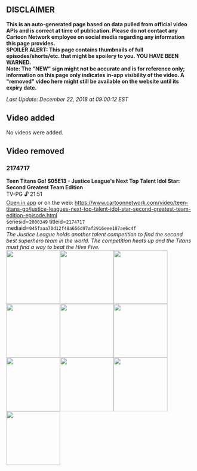 ## DISCLAIMER
**This is an auto-generated page based on data pulled from official video APIs and is correct at time of publication. Please do not contact any Cartoon Network employee on social media regarding any information this page provides.**  
**SPOILER ALERT: This page contains thumbnails of full episodes/shorts/etc. that might be spoilery to you. YOU HAVE BEEN WARNED.**  
**Note: The "NEW" sign might not be accurate and is for reference only; information on this page only indicates in-app visibility of the video. A "removed" video here might still be available on the website until its expiry date.**  

_Last Update: December 22, 2018 at 09:00:12 EST_
## Video added
No videos were added.
## Video removed
### 2174717
**Teen Titans Go! S05E13 - Justice League's Next Top Talent Idol Star: Second Greatest Team Edition**  
TV-PG 🔓 21:51  
[Open in app](https://tinyurl.com/y6wt2zbv) or on the web: https://www.cartoonnetwork.com/video/teen-titans-go/justice-leagues-next-top-talent-idol-star-second-greatest-team-edition-episode.html  
seriesid=`2000349` titleid=`2174717` mediaid=`045faaa70d12f48a656d97af2916eee107ae6c4f`  
_The Justice League holds another talent competition to find the second best superhero team in the world. The competition heats up and the Titans must find a way to beat the Hive Five._  
<a href="https://s3.amazonaws.com/cn-orchestrator/2174717_001_1280x720.jpg"><img src="https://s3.amazonaws.com/cn-orchestrator/2174717_001_640x360.jpg" height="144px" /></a><a href="https://s3.amazonaws.com/cn-orchestrator/2174717_002_1280x720.jpg"><img src="https://s3.amazonaws.com/cn-orchestrator/2174717_002_640x360.jpg" height="144px" /></a><a href="https://s3.amazonaws.com/cn-orchestrator/2174717_003_1280x720.jpg"><img src="https://s3.amazonaws.com/cn-orchestrator/2174717_003_640x360.jpg" height="144px" /></a><a href="https://s3.amazonaws.com/cn-orchestrator/2174717_004_1280x720.jpg"><img src="https://s3.amazonaws.com/cn-orchestrator/2174717_004_640x360.jpg" height="144px" /></a><a href="https://s3.amazonaws.com/cn-orchestrator/2174717_005_1280x720.jpg"><img src="https://s3.amazonaws.com/cn-orchestrator/2174717_005_640x360.jpg" height="144px" /></a><a href="https://s3.amazonaws.com/cn-orchestrator/2174717_006_1280x720.jpg"><img src="https://s3.amazonaws.com/cn-orchestrator/2174717_006_640x360.jpg" height="144px" /></a><a href="https://s3.amazonaws.com/cn-orchestrator/2174717_007_1280x720.jpg"><img src="https://s3.amazonaws.com/cn-orchestrator/2174717_007_640x360.jpg" height="144px" /></a><a href="https://s3.amazonaws.com/cn-orchestrator/2174717_008_1280x720.jpg"><img src="https://s3.amazonaws.com/cn-orchestrator/2174717_008_640x360.jpg" height="144px" /></a><a href="https://s3.amazonaws.com/cn-orchestrator/2174717_009_1280x720.jpg"><img src="https://s3.amazonaws.com/cn-orchestrator/2174717_009_640x360.jpg" height="144px" /></a><a href="https://s3.amazonaws.com/cn-orchestrator/2174717_010_1280x720.jpg"><img src="https://s3.amazonaws.com/cn-orchestrator/2174717_010_640x360.jpg" height="144px" /></a>
